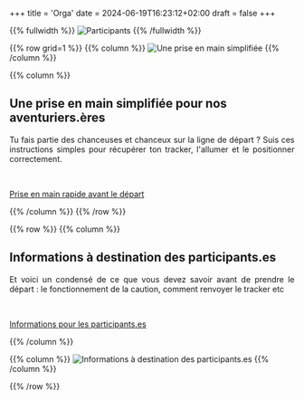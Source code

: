 +++
title = 'Orga'
date = 2024-06-19T16:23:12+02:00
draft = false
+++




<!-- ######  image intro  ###### ? -->
{{% fullwidth %}}
![Participants](/participant/im-part-000.jpg)
{{% /fullwidth %}}

<!-- ######  Une prise en main simplifiée  ###### ? -->

{{% row grid=1  %}} <!-- ligne avec grille en fond -->
{{% column %}}
![Une prise en main simplifiée](/participant/im-part-001.jpg)
{{% /column %}}

{{% column %}}
## <div style="text-align: left"> Une prise en main simplifiée pour nos aventuriers.ères</div>

<div style="text-align: justify"> Tu fais partie des chanceuses et chanceux sur la ligne de départ ? Suis ces instructions simples pour récupérer ton tracker, l'allumer et le positionner correctement.  </div>

&nbsp;

<a href="/participant/MadCap Prise en main rapide avant le départ.pdf" target="_blank"> Prise en main rapide avant le départ </a> <!-- Téléchargement PDF -->

{{% /column %}}
{{% /row %}}






<!-- ######  ligne Pour qui ? noGRILL  ###### ? -->

{{% row  %}} <!-- ligne sans grille en fond -->
{{% column %}}
## <div style="text-align: left"> Informations à destination des participants.es </div>

<div style="text-align: justify"> Et voici un condensé de ce que vous devez savoir avant de prendre le départ : le fonctionnement de la caution, comment renvoyer le tracker etc </div>

&nbsp;

<a href="/participant/MadCap infos à destination des participants.es.pdf" target="_blank"> Informations pour les participants.es </a>  <!-- Mettre lien ou pdf -->

{{% /column %}}

{{% column %}}
![Informations à destination des participants.es](/participant/im-part-002.jpg)
{{% /column %}}

{{% /row %}}
